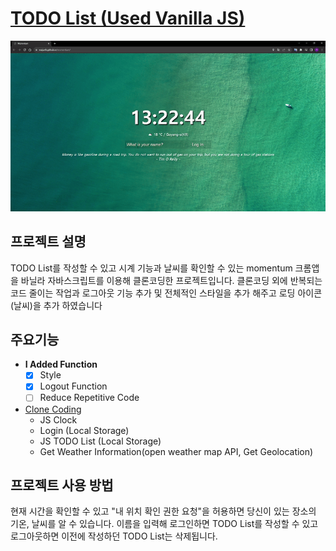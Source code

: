 # [TODO List (Used Vanilla JS)](https://euijunh.github.io/momentum)

<p align="center">
  <img src="./img/readme-img.gif">
</p>

## 프로젝트 설명
TODO List를 작성할 수 있고 시계 기능과 날씨를 확인할 수 있는 momentum 크롬앱을 바닐라 자바스크립트를 이용해 클론코딩한 프로젝트입니다. 클론코딩 외에 반복되는 코드 줄이는 작업과 로그아웃 기능 추가 및 전체적인 스타일을 추가 해주고 로딩 아이콘(날씨)을 추가 하였습니다

## 주요기능
- **I Added Function**
  - [X] Style
  - [X] Logout Function
  - [ ] Reduce Repetitive Code

- [Clone Coding](https://nomadcoders.co/javascript-for-beginners)
  - JS Clock
  - Login (Local Storage)
  - JS TODO List (Local Storage)
  - Get Weather Information(open weather map API, Get Geolocation)

## 프로젝트 사용 방법
현재 시간을 확인할 수 있고 "내 위치 확인 권한 요청"을 허용하면 당신이 있는 장소의 기온, 날씨를 알 수 있습니다. 이름을 입력해 로그인하면 TODO List를 작성할 수 있고 로그아웃하면 이전에 작성하던 TODO List는 삭제됩니다.
